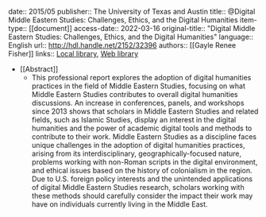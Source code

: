 date:: 2015/05
publisher:: The University of Texas and Austin
title:: @Digital Middle Eastern Studies: Challenges, Ethics, and the Digital  Humanities
item-type:: [[document]]
access-date:: 2022-03-16
original-title:: "Digital Middle Eastern Studies: Challenges, Ethics, and the Digital  Humanities"
language:: English
url:: http://hdl.handle.net/2152/32396
authors:: [[Gayle Renee Fisher]]
links:: [Local library](zotero://select/groups/2386895/items/HVY3IL2X), [Web library](https://www.zotero.org/groups/2386895/items/HVY3IL2X)

- [[Abstract]]
	- This professional report explores the adoption of digital humanities practices in the field of Middle Eastern Studies, focusing on what Middle Eastern Studies contributes to overall digital humanities discussions. An increase in conferences, panels, and workshops since 2013 shows that scholars in Middle Eastern Studies and related fields, such as Islamic Studies, display an interest in the digital humanities and the power of academic digital tools and methods to contribute to their work. Middle Eastern Studies as a discipline faces unique challenges in the adoption of digital humanities practices, arising from its interdisciplinary, geographically-focused nature, problems working with non-Roman scripts in the digital environment, and ethical issues based on the history of colonialism in the region. Due to U.S. foreign policy interests and the unintended applications of digital Middle Eastern Studies research, scholars working with these methods should carefully consider the impact their work may have on individuals currently living in the Middle East.